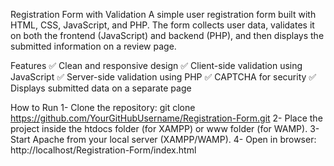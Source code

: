 Registration Form with Validation
A simple user registration form built with HTML, CSS, JavaScript, and PHP. The form collects user data, validates it on both the frontend (JavaScript) and backend (PHP), and then displays the submitted information on a review page.

Features
✅ Clean and responsive design
✅ Client-side validation using JavaScript
✅ Server-side validation using PHP
✅ CAPTCHA for security
✅ Displays submitted data on a separate page

How to Run
1- Clone the repository:
git clone https://github.com/YourGitHubUsername/Registration-Form.git
2- Place the project inside the htdocs folder (for XAMPP) or www folder (for WAMP).
3- Start Apache from your local server (XAMPP/WAMP).
4- Open in browser:
http://localhost/Registration-Form/index.html
